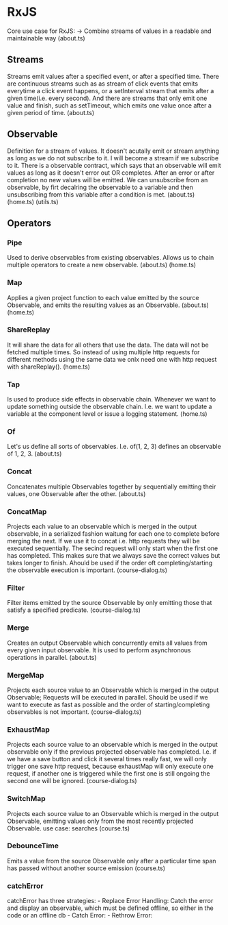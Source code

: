# RxJS

Core use case for RxJS: 
-> Combine streams of values in a readable and maintainable way
(about.ts)

## Streams

Streams emit values after a specified event, or after a specified time. There are continuous streams such as as stream of click events that emits everytime a click event happens, or a setInterval stream that emits after a given time(i.e. every second). And there are streams that only emit one value and finish, such as setTimeout, which emits one value once after a given period of time.
(about.ts)


## Observable

Definition for a stream of values. It doesn't acutally emit or stream anything as long as we do not subscribe to it. 
I will become a stream if we subscribe to it. There is a observable contract, which says that an observable will emit values as long as
it doesn't error out OR completes. After an error or after completion no new values will be emitted. 
We can unsubscribe from an observable, by firt decalring the observable to a variable and then unsubscribing from this variable after a condition is met. 
(about.ts)
(home.ts)
(utils.ts)

## Operators

### Pipe
Used to derive observables from existing observables. Allows us to chain multiple operators to create a new observable.
(about.ts)
(home.ts)

### Map
Applies a given project function to each value emitted by the source Observable, and emits the resulting values as an Observable.
(about.ts)
(home.ts)

### ShareReplay
It will share the data for all others that use the data. The data will not be fetched multiple times. So instead of using multiple http requests for different methods using the same data we onlx need one with http request with shareReplay().
(home.ts)

### Tap
Is used to produce side effects in observable chain. Whenever we want to update something outside the observable chain.
I.e. we want to update a variable at the component level or issue a logging statement.
(home.ts)

### Of
Let's us define all sorts of observables.
I.e. of(1, 2, 3) defines an observable of 1, 2, 3.
(about.ts)

### Concat
Concatenates multiple Observables together by sequentially emitting their values, one Observable after the other.
(about.ts)

### ConcatMap
Projects each value to an observable which is merged in the output observable, in a serialized fashion waitung for each one to complete before merging the next.
If we use it to concat i.e. http requests they will be executed sequentially. The secind request will only start when the first one has completed. This makes sure that we always save the correct values but takes longer to finish.
Ahould be used if the order oft completing/starting the observable execution is important.
(course-dialog.ts)

### Filter
Filter items emitted by the source Observable by only emitting those that satisfy a specified predicate.
(course-dialog.ts)

### Merge
Creates an output Observable which concurrently emits all values from every given input observable. 
It is used to perform asynchronous operations in parallel.
(about.ts)

### MergeMap
Projects each source value to an Observable which is merged in the output Observable;
Requests will be executed in parallel. 
Should be used if we want to execute as fast as possible and the order of starting/completing observables is not important.
(course-dialog.ts)

### ExhaustMap
Projects each source value to an observable which is merged in the output observable only if the previous projected observable
has completed.
I.e. if we have a save button and click it several times really fast, we will only trigger one save http request, because exhaustMap
will only execute one request, if another one is triggered while the first one is still ongoing the second one will be ignored.
(course-dialog.ts)

### SwitchMap
Projects each source value to an Observable which is merged in the output Observable, emitting values only from the most recently projected Observable.
use case: searches
(course.ts)

### DebounceTime
Emits a value from the source Observable only after a particular time span has passed without another source emission
(course.ts)

### catchError
catchError has three strategies:
    - Replace Error Handling: Catch the error and display an observable, which must be defined offline, so either in the code or an offline db
    - Catch Error:
    - Rethrow Error: 